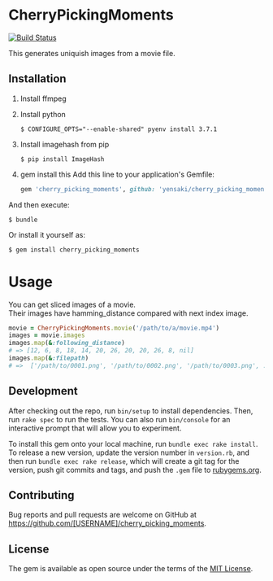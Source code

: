 # CherryPickingMoments

[![Build Status](https://travis-ci.org/yensaki/cherry_picking_moments.svg?branch=master)](https://travis-ci.org/yensaki/cherry_picking_moments)

This generates uniquish images from a movie file.

## Installation

1. Install ffmpeg
1. Install python
    ```
    $ CONFIGURE_OPTS="--enable-shared" pyenv install 3.7.1
    ```
1. Install imagehash from pip
    ```
    $ pip install ImageHash
    ```

1. gem install this
Add this line to your application's Gemfile:
    ```ruby
    gem 'cherry_picking_moments', github: 'yensaki/cherry_picking_moments'
    ```
And then execute:
```
$ bundle
```

Or install it yourself as:

    $ gem install cherry_picking_moments

# Usage

You can get sliced images of a movie.  
Their images have hamming_distance compared with next index image.

```ruby
movie = CherryPickingMoments.movie('/path/to/a/movie.mp4')
images = movie.images
images.map(&:following_distance)
# => [12, 6, 8, 18, 14, 20, 26, 20, 20, 26, 8, nil]
images.map(&:filepath)
# =>  ['/path/to/0001.png', '/path/to/0002.png', '/path/to/0003.png', ..., '/path/to/0012.png']
```

## Development

After checking out the repo, run `bin/setup` to install dependencies. Then, run `rake spec` to run the tests. You can also run `bin/console` for an interactive prompt that will allow you to experiment.

To install this gem onto your local machine, run `bundle exec rake install`. To release a new version, update the version number in `version.rb`, and then run `bundle exec rake release`, which will create a git tag for the version, push git commits and tags, and push the `.gem` file to [rubygems.org](https://rubygems.org).

## Contributing

Bug reports and pull requests are welcome on GitHub at https://github.com/[USERNAME]/cherry_picking_moments.

## License

The gem is available as open source under the terms of the [MIT License](https://opensource.org/licenses/MIT).
